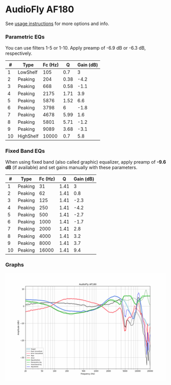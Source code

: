 # AudioFly AF180
See [usage instructions](https://github.com/jaakkopasanen/AutoEq#usage) for more options and info.

### Parametric EQs
You can use filters 1-5 or 1-10. Apply preamp of -6.9 dB or -6.3 dB, respectively.

|   # | Type      |   Fc (Hz) |    Q |   Gain (dB) |
|-----|-----------|-----------|------|-------------|
|   1 | LowShelf  |       105 | 0.7  |         3   |
|   2 | Peaking   |       204 | 0.38 |        -4.2 |
|   3 | Peaking   |       668 | 0.58 |        -1.1 |
|   4 | Peaking   |      2175 | 1.71 |         3.9 |
|   5 | Peaking   |      5876 | 1.52 |         6.6 |
|   6 | Peaking   |      3798 | 6    |        -1.8 |
|   7 | Peaking   |      4678 | 5.99 |         1.6 |
|   8 | Peaking   |      5801 | 5.71 |        -1.2 |
|   9 | Peaking   |      9089 | 3.68 |        -3.1 |
|  10 | HighShelf |     10000 | 0.7  |         5.8 |

### Fixed Band EQs
When using fixed band (also called graphic) equalizer, apply preamp of **-9.6 dB** (if available) and set gains manually with these parameters.

|   # | Type    |   Fc (Hz) |    Q |   Gain (dB) |
|-----|---------|-----------|------|-------------|
|   1 | Peaking |        31 | 1.41 |         3   |
|   2 | Peaking |        62 | 1.41 |         0.8 |
|   3 | Peaking |       125 | 1.41 |        -2.3 |
|   4 | Peaking |       250 | 1.41 |        -4.2 |
|   5 | Peaking |       500 | 1.41 |        -2.7 |
|   6 | Peaking |      1000 | 1.41 |        -1.7 |
|   7 | Peaking |      2000 | 1.41 |         2.8 |
|   8 | Peaking |      4000 | 1.41 |         3.2 |
|   9 | Peaking |      8000 | 1.41 |         3.7 |
|  10 | Peaking |     16000 | 1.41 |         9.4 |

### Graphs
![](./AudioFly%20AF180.png)
